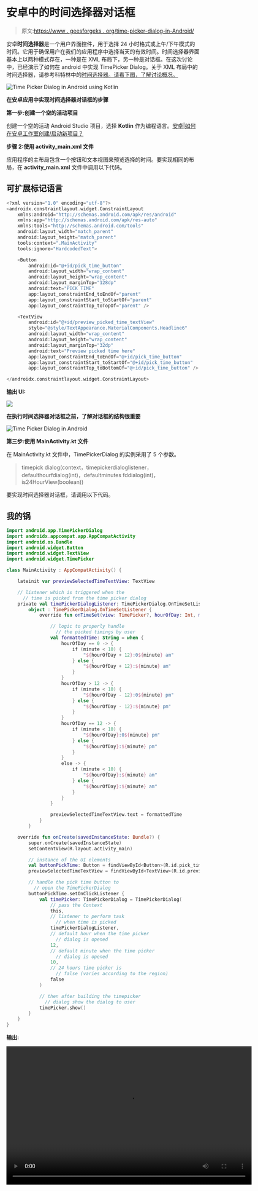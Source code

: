 # 安卓中的时间选择器对话框

> 原文:[https://www . geesforgeks . org/time-picker-dialog-in-Android/](https://www.geeksforgeeks.org/time-picker-dialog-in-android/)

安卓**时间选择器**是一个用户界面控件，用于选择 24 小时格式或上午/下午模式的时间。它用于确保用户在我们的应用程序中选择当天的有效时间。时间选择器界面基本上以两种模式存在，一种是在 XML 布局下，另一种是对话框。在这次讨论中，已经演示了如何在 android 中实现 TimePicker Dialog。关于 XML 布局中的时间选择器，请参考科特林中的[时间选择器。请看下图，了解讨论概况。](https://www.geeksforgeeks.org/timepicker-in-kotlin/)

![Time Picker Dialog in Android using Kotlin](img/93b0e4cbbb7a9254358f66e9499dab30.png)

**在安卓应用中实现时间选择器对话框的步骤**

**第一步:创建一个空的活动项目**

创建一个空的活动 Android Studio 项目，选择 **Kotlin** 作为编程语言。[安卓|如何在安卓工作室创建/启动新项目？](https://www.geeksforgeeks.org/android-how-to-create-start-a-new-project-in-android-studio/)

**步骤 2:使用 activity_main.xml 文件**

应用程序的主布局包含一个按钮和文本视图来预览选择的时间。要实现相同的布局，在 **activity_main.xml** 文件中调用以下代码。

## 可扩展标记语言

```kt
<?xml version="1.0" encoding="utf-8"?>
<androidx.constraintlayout.widget.ConstraintLayout 
    xmlns:android="http://schemas.android.com/apk/res/android"
    xmlns:app="http://schemas.android.com/apk/res-auto"
    xmlns:tools="http://schemas.android.com/tools"
    android:layout_width="match_parent"
    android:layout_height="match_parent"
    tools:context=".MainActivity"
    tools:ignore="HardcodedText">

    <Button
        android:id="@+id/pick_time_button"
        android:layout_width="wrap_content"
        android:layout_height="wrap_content"
        android:layout_marginTop="128dp"
        android:text="PICK TIME"
        app:layout_constraintEnd_toEndOf="parent"
        app:layout_constraintStart_toStartOf="parent"
        app:layout_constraintTop_toTopOf="parent" />

    <TextView
        android:id="@+id/preview_picked_time_textView"
        style="@style/TextAppearance.MaterialComponents.Headline6"
        android:layout_width="wrap_content"
        android:layout_height="wrap_content"
        android:layout_marginTop="32dp"
        android:text="Preview picked time here"
        app:layout_constraintEnd_toEndOf="@+id/pick_time_button"
        app:layout_constraintStart_toStartOf="@+id/pick_time_button"
        app:layout_constraintTop_toBottomOf="@+id/pick_time_button" />

</androidx.constraintlayout.widget.ConstraintLayout>
```

**输出 UI:**

![](img/2784917f2eb64c0eadd0c681cbe7c04b.png)

**在执行时间选择器对话框之前，了解对话框的结构很重要**

![Time Picker Dialog in Android](img/076a1e63e08c047a91c8ea5348dde0e5.png)

**第三步:使用 MainActivity.kt 文件**

在 MainActivity.kt 文件中，TimePickerDialog 的实例采用了 5 个参数。

> timepick dialog(context，timepickerdialoglistener，defaulthourfdialog(int)，defaultminutes fddialog(int)，is24HourView(boolean))

要实现时间选择器对话框，请调用以下代码。

## 我的锅

```kt
import android.app.TimePickerDialog
import androidx.appcompat.app.AppCompatActivity
import android.os.Bundle
import android.widget.Button
import android.widget.TextView
import android.widget.TimePicker

class MainActivity : AppCompatActivity() {

    lateinit var previewSelectedTimeTextView: TextView

    // listener which is triggered when the
      // time is picked from the time picker dialog
    private val timePickerDialogListener: TimePickerDialog.OnTimeSetListener =
        object : TimePickerDialog.OnTimeSetListener {
            override fun onTimeSet(view: TimePicker?, hourOfDay: Int, minute: Int) {

                // logic to properly handle 
                  // the picked timings by user
                val formattedTime: String = when {
                    hourOfDay == 0 -> {
                        if (minute < 10) {
                            "${hourOfDay + 12}:0${minute} am"
                        } else {
                            "${hourOfDay + 12}:${minute} am"
                        }
                    }
                    hourOfDay > 12 -> {
                        if (minute < 10) {
                            "${hourOfDay - 12}:0${minute} pm"
                        } else {
                            "${hourOfDay - 12}:${minute} pm"
                        }
                    }
                    hourOfDay == 12 -> {
                        if (minute < 10) {
                            "${hourOfDay}:0${minute} pm"
                        } else {
                            "${hourOfDay}:${minute} pm"
                        }
                    }
                    else -> {
                        if (minute < 10) {
                            "${hourOfDay}:${minute} am"
                        } else {
                            "${hourOfDay}:${minute} am"
                        }
                    }
                }

                previewSelectedTimeTextView.text = formattedTime
            }
        }

    override fun onCreate(savedInstanceState: Bundle?) {
        super.onCreate(savedInstanceState)
        setContentView(R.layout.activity_main)

        // instance of the UI elements
        val buttonPickTime: Button = findViewById<Button>(R.id.pick_time_button)
        previewSelectedTimeTextView = findViewById<TextView>(R.id.preview_picked_time_textView)

        // handle the pick time button to
          // open the TimePickerDialog
        buttonPickTime.setOnClickListener {
            val timePicker: TimePickerDialog = TimePickerDialog(
                // pass the Context
                this,
                // listener to perform task
                  // when time is picked
                timePickerDialogListener,
                // default hour when the time picker
                  // dialog is opened
                12,
                // default minute when the time picker
                  // dialog is opened
                10,
                // 24 hours time picker is 
                  // false (varies according to the region)
                false
            )

            // then after building the timepicker 
              // dialog show the dialog to user
            timePicker.show()
        }
    }
}
```

**输出:**

<video class="wp-video-shortcode" id="video-610261-1" width="640" height="360" preload="metadata" controls=""><source type="video/mp4" src="https://media.geeksforgeeks.org/wp-content/uploads/20210522111920/Untitled.mp4?_=1">[https://media.geeksforgeeks.org/wp-content/uploads/20210522111920/Untitled.mp4](https://media.geeksforgeeks.org/wp-content/uploads/20210522111920/Untitled.mp4)</video>